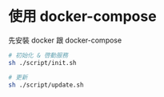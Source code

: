 # 使用 docker-compose
先安裝 docker 跟 docker-compose
```bash
# 初始化 & 啓動服務
sh ./script/init.sh

# 更新
sh ./script/update.sh
```
